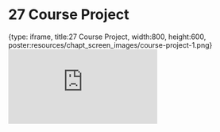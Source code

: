 # 27 Course Project
 
{type: iframe, title:27 Course Project, width:800, height:600, poster:resources/chapt_screen_images/course-project-1.png}
![](https://b7m.github.io/Regression_Models/no_toc/course-project-1.html)
 

 
